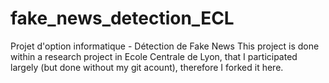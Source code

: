 # fake_news_detection_ECL
Projet d'option informatique - Détection de Fake News
This project is done within a research project in Ecole Centrale de Lyon, that I participated largely (but done without my git acount), therefore I forked it here.
